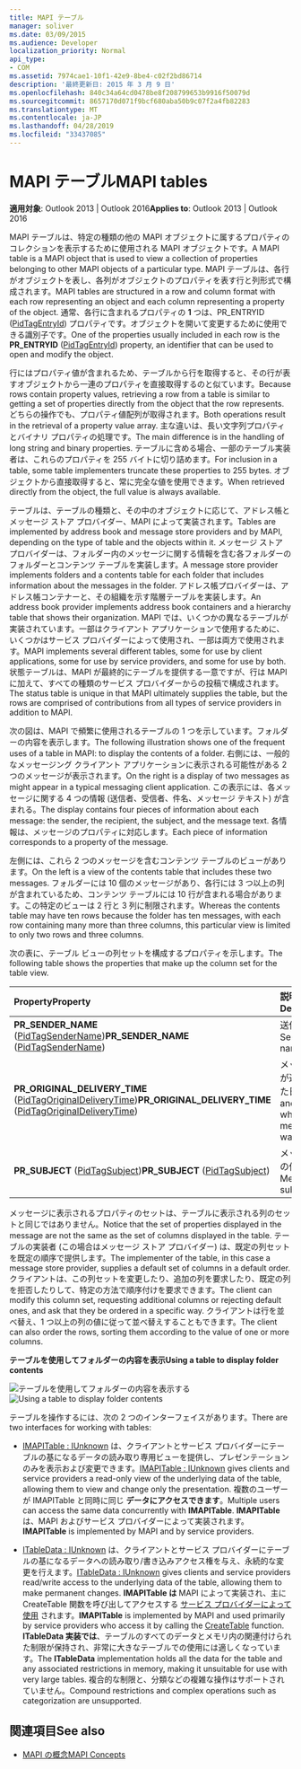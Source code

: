 ```yaml
---
title: MAPI テーブル
manager: soliver
ms.date: 03/09/2015
ms.audience: Developer
localization_priority: Normal
api_type:
- COM
ms.assetid: 7974cae1-10f1-42e9-8be4-c02f2bd86714
description: '最終更新日: 2015 年 3 月 9 日'
ms.openlocfilehash: 840c34a64cd0478be8f208799653b9916f50079d
ms.sourcegitcommit: 8657170d071f9bcf680aba50b9c07f2a4fb82283
ms.translationtype: MT
ms.contentlocale: ja-JP
ms.lasthandoff: 04/28/2019
ms.locfileid: "33437085"
---
```

# <a name="mapi-tables"></a><span data-ttu-id="02100-103">MAPI テーブル</span><span class="sxs-lookup"><span data-stu-id="02100-103">MAPI tables</span></span>
  
<span data-ttu-id="02100-104">**適用対象**: Outlook 2013 | Outlook 2016</span><span class="sxs-lookup"><span data-stu-id="02100-104">**Applies to**: Outlook 2013 | Outlook 2016</span></span> 
  
<span data-ttu-id="02100-105">MAPI テーブルは、特定の種類の他の MAPI オブジェクトに属するプロパティのコレクションを表示するために使用される MAPI オブジェクトです。</span><span class="sxs-lookup"><span data-stu-id="02100-105">A MAPI table is a MAPI object that is used to view a collection of properties belonging to other MAPI objects of a particular type.</span></span> <span data-ttu-id="02100-106">MAPI テーブルは、各行がオブジェクトを表し、各列がオブジェクトのプロパティを表す行と列形式で構成されます。</span><span class="sxs-lookup"><span data-stu-id="02100-106">MAPI tables are structured in a row and column format with each row representing an object and each column representing a property of the object.</span></span> <span data-ttu-id="02100-107">通常、各行に含まれるプロパティの **1** つは、PR_ENTRYID ([PidTagEntryId](pidtagentryid-canonical-property.md)) プロパティです。オブジェクトを開いて変更するために使用できる識別子です。</span><span class="sxs-lookup"><span data-stu-id="02100-107">One of the properties usually included in each row is the **PR_ENTRYID** ([PidTagEntryId](pidtagentryid-canonical-property.md)) property, an identifier that can be used to open and modify the object.</span></span> 
  
<span data-ttu-id="02100-108">行にはプロパティ値が含まれるため、テーブルから行を取得すると、その行が表すオブジェクトから一連のプロパティを直接取得するのと似ています。</span><span class="sxs-lookup"><span data-stu-id="02100-108">Because rows contain property values, retrieving a row from a table is similar to getting a set of properties directly from the object that the row represents.</span></span> <span data-ttu-id="02100-109">どちらの操作でも、プロパティ値配列が取得されます。</span><span class="sxs-lookup"><span data-stu-id="02100-109">Both operations result in the retrieval of a property value array.</span></span> <span data-ttu-id="02100-110">主な違いは、長い文字列プロパティとバイナリ プロパティの処理です。</span><span class="sxs-lookup"><span data-stu-id="02100-110">The main difference is in the handling of long string and binary properties.</span></span> <span data-ttu-id="02100-111">テーブルに含める場合、一部のテーブル実装者は、これらのプロパティを 255 バイトに切り詰めます。</span><span class="sxs-lookup"><span data-stu-id="02100-111">For inclusion in a table, some table implementers truncate these properties to 255 bytes.</span></span> <span data-ttu-id="02100-112">オブジェクトから直接取得すると、常に完全な値を使用できます。</span><span class="sxs-lookup"><span data-stu-id="02100-112">When retrieved directly from the object, the full value is always available.</span></span>
  
<span data-ttu-id="02100-113">テーブルは、テーブルの種類と、その中のオブジェクトに応じて、アドレス帳とメッセージ ストア プロバイダー、MAPI によって実装されます。</span><span class="sxs-lookup"><span data-stu-id="02100-113">Tables are implemented by address book and message store providers and by MAPI, depending on the type of table and the objects within it.</span></span> <span data-ttu-id="02100-114">メッセージ ストア プロバイダーは、フォルダー内のメッセージに関する情報を含む各フォルダーのフォルダーとコンテンツ テーブルを実装します。</span><span class="sxs-lookup"><span data-stu-id="02100-114">A message store provider implements folders and a contents table for each folder that includes information about the messages in the folder.</span></span> <span data-ttu-id="02100-115">アドレス帳プロバイダーは、アドレス帳コンテナーと、その組織を示す階層テーブルを実装します。</span><span class="sxs-lookup"><span data-stu-id="02100-115">An address book provider implements address book containers and a hierarchy table that shows their organization.</span></span> <span data-ttu-id="02100-116">MAPI では、いくつかの異なるテーブルが実装されています。一部はクライアント アプリケーションで使用するために、いくつかはサービス プロバイダーによって使用され、一部は両方で使用されます。</span><span class="sxs-lookup"><span data-stu-id="02100-116">MAPI implements several different tables, some for use by client applications, some for use by service providers, and some for use by both.</span></span> <span data-ttu-id="02100-117">状態テーブルは、MAPI が最終的にテーブルを提供する一意ですが、行は MAPI に加えて、すべての種類のサービス プロバイダーからの投稿で構成されます。</span><span class="sxs-lookup"><span data-stu-id="02100-117">The status table is unique in that MAPI ultimately supplies the table, but the rows are comprised of contributions from all types of service providers in addition to MAPI.</span></span> 
  
<span data-ttu-id="02100-118">次の図は、MAPI で頻繁に使用されるテーブルの 1 つを示しています。フォルダーの内容を表示します。</span><span class="sxs-lookup"><span data-stu-id="02100-118">The following illustration shows one of the frequent uses of a table in MAPI: to display the contents of a folder.</span></span> <span data-ttu-id="02100-119">右側には、一般的なメッセージング クライアント アプリケーションに表示される可能性がある 2 つのメッセージが表示されます。</span><span class="sxs-lookup"><span data-stu-id="02100-119">On the right is a display of two messages as might appear in a typical messaging client application.</span></span> <span data-ttu-id="02100-120">この表示には、各メッセージに関する 4 つの情報 (送信者、受信者、件名、メッセージ テキスト) が含まれる。</span><span class="sxs-lookup"><span data-stu-id="02100-120">The display contains four pieces of information about each message: the sender, the recipient, the subject, and the message text.</span></span> <span data-ttu-id="02100-121">各情報は、メッセージのプロパティに対応します。</span><span class="sxs-lookup"><span data-stu-id="02100-121">Each piece of information corresponds to a property of the message.</span></span>
  
<span data-ttu-id="02100-122">左側には、これら 2 つのメッセージを含むコンテンツ テーブルのビューがあります。</span><span class="sxs-lookup"><span data-stu-id="02100-122">On the left is a view of the contents table that includes these two messages.</span></span> <span data-ttu-id="02100-123">フォルダーには 10 個のメッセージがあり、各行には 3 つ以上の列が含まれているため、コンテンツ テーブルには 10 行が含まれる場合があります。この特定のビューは 2 行と 3 列に制限されます。</span><span class="sxs-lookup"><span data-stu-id="02100-123">Whereas the contents table may have ten rows because the folder has ten messages, with each row containing many more than three columns, this particular view is limited to only two rows and three columns.</span></span>
  
<span data-ttu-id="02100-124">次の表に、テーブル ビューの列セットを構成するプロパティを示します。</span><span class="sxs-lookup"><span data-stu-id="02100-124">The following table shows the properties that make up the column set for the table view.</span></span>
  
|<span data-ttu-id="02100-125">**Property**</span><span class="sxs-lookup"><span data-stu-id="02100-125">**Property**</span></span>|<span data-ttu-id="02100-126">**説明**</span><span class="sxs-lookup"><span data-stu-id="02100-126">**Description**</span></span>|
|:-----|:-----|
|<span data-ttu-id="02100-127">**PR_SENDER_NAME** ([PidTagSenderName](pidtagsendername-canonical-property.md))</span><span class="sxs-lookup"><span data-stu-id="02100-127">**PR_SENDER_NAME** ([PidTagSenderName](pidtagsendername-canonical-property.md))</span></span>  <br/> |<span data-ttu-id="02100-128">送信者名</span><span class="sxs-lookup"><span data-stu-id="02100-128">Sender name</span></span>  <br/> |
|<span data-ttu-id="02100-129">**PR_ORIGINAL_DELIVERY_TIME** ([PidTagOriginalDeliveryTime](pidtagoriginaldeliverytime-canonical-property.md))</span><span class="sxs-lookup"><span data-stu-id="02100-129">**PR_ORIGINAL_DELIVERY_TIME** ([PidTagOriginalDeliveryTime](pidtagoriginaldeliverytime-canonical-property.md))</span></span>  <br/> |<span data-ttu-id="02100-130">メッセージが送信された日時</span><span class="sxs-lookup"><span data-stu-id="02100-130">Date and time when the message was sent</span></span>  <br/> |
|<span data-ttu-id="02100-131">**PR_SUBJECT** ([PidTagSubject](pidtagsubject-canonical-property.md))</span><span class="sxs-lookup"><span data-stu-id="02100-131">**PR_SUBJECT** ([PidTagSubject](pidtagsubject-canonical-property.md))</span></span>  <br/> |<span data-ttu-id="02100-132">メッセージの件名</span><span class="sxs-lookup"><span data-stu-id="02100-132">Message subject line</span></span>  <br/> |
   
<span data-ttu-id="02100-133">メッセージに表示されるプロパティのセットは、テーブルに表示される列のセットと同じではありません。</span><span class="sxs-lookup"><span data-stu-id="02100-133">Notice that the set of properties displayed in the message are not the same as the set of columns displayed in the table.</span></span> <span data-ttu-id="02100-134">テーブルの実装者 (この場合はメッセージ ストア プロバイダー) は、既定の列セットを既定の順序で提供します。</span><span class="sxs-lookup"><span data-stu-id="02100-134">The implementer of the table, in this case a message store provider, supplies a default set of columns in a default order.</span></span> <span data-ttu-id="02100-135">クライアントは、この列セットを変更したり、追加の列を要求したり、既定の列を拒否したりして、特定の方法で順序付けを要求できます。</span><span class="sxs-lookup"><span data-stu-id="02100-135">The client can modify this column set, requesting additional columns or rejecting default ones, and ask that they be ordered in a specific way.</span></span> <span data-ttu-id="02100-136">クライアントは行を並べ替え、1 つ以上の列の値に従って並べ替えすることもできます。</span><span class="sxs-lookup"><span data-stu-id="02100-136">The client can also order the rows, sorting them according to the value of one or more columns.</span></span>
  
<span data-ttu-id="02100-137">**テーブルを使用してフォルダーの内容を表示**</span><span class="sxs-lookup"><span data-stu-id="02100-137">**Using a table to display folder contents**</span></span>
  
<span data-ttu-id="02100-138">![テーブルを使用してフォルダーの内容を表示する](media/amapi_54.gif "テーブルを使用してフォルダーの内容を表示する")</span><span class="sxs-lookup"><span data-stu-id="02100-138">![Using a table to display folder contents](media/amapi_54.gif "Using a table to display folder contents")</span></span>
  
<span data-ttu-id="02100-139">テーブルを操作するには、次の 2 つのインターフェイスがあります。</span><span class="sxs-lookup"><span data-stu-id="02100-139">There are two interfaces for working with tables:</span></span>
  
- <span data-ttu-id="02100-140">[IMAPITable : IUnknown](imapitableiunknown.md) は、クライアントとサービス プロバイダーにテーブルの基になるデータの読み取り専用ビューを提供し、プレゼンテーションのみを表示および変更できます。</span><span class="sxs-lookup"><span data-stu-id="02100-140">[IMAPITable : IUnknown](imapitableiunknown.md) gives clients and service providers a read-only view of the underlying data of the table, allowing them to view and change only the presentation.</span></span> <span data-ttu-id="02100-141">複数のユーザーが IMAPITable と同時に同じ **データにアクセスできます**。</span><span class="sxs-lookup"><span data-stu-id="02100-141">Multiple users can access the same data concurrently with **IMAPITable**.</span></span> <span data-ttu-id="02100-142">**IMAPITable** は、MAPI およびサービス プロバイダーによって実装されます。</span><span class="sxs-lookup"><span data-stu-id="02100-142">**IMAPITable** is implemented by MAPI and by service providers.</span></span> 
    
- <span data-ttu-id="02100-143">[ITableData : IUnknown](itabledataiunknown.md) は、クライアントとサービス プロバイダーにテーブルの基になるデータへの読み取り/書き込みアクセス権を与え、永続的な変更を行えます。</span><span class="sxs-lookup"><span data-stu-id="02100-143">[ITableData : IUnknown](itabledataiunknown.md) gives clients and service providers read/write access to the underlying data of the table, allowing them to make permanent changes.</span></span> <span data-ttu-id="02100-144">**IMAPITable は** MAPI によって実装され、主に CreateTable 関数を呼び出してアクセスする [サービス プロバイダーによって使用](createtable.md) されます。</span><span class="sxs-lookup"><span data-stu-id="02100-144">**IMAPITable** is implemented by MAPI and used primarily by service providers who access it by calling the [CreateTable](createtable.md) function.</span></span> <span data-ttu-id="02100-145">**ITableData 実装では**、テーブルのすべてのデータとメモリ内の関連付けられた制限が保持され、非常に大きなテーブルでの使用には適しくなっています。</span><span class="sxs-lookup"><span data-stu-id="02100-145">The **ITableData** implementation holds all the data for the table and any associated restrictions in memory, making it unsuitable for use with very large tables.</span></span> <span data-ttu-id="02100-146">複合的な制限と、分類などの複雑な操作はサポートされていません。</span><span class="sxs-lookup"><span data-stu-id="02100-146">Compound restrictions and complex operations such as categorization are unsupported.</span></span> 
    
## <a name="see-also"></a><span data-ttu-id="02100-147">関連項目</span><span class="sxs-lookup"><span data-stu-id="02100-147">See also</span></span>

- [<span data-ttu-id="02100-148">MAPI の概念</span><span class="sxs-lookup"><span data-stu-id="02100-148">MAPI Concepts</span></span>](mapi-concepts.md)

